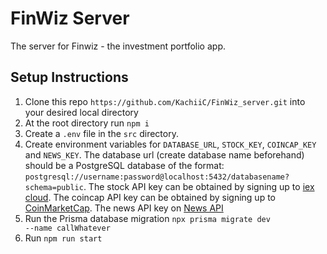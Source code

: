 # FinWiz Server
The server for Finwiz - the investment portfolio app.

## Setup Instructions

1. Clone this repo `https://github.com/KachiiC/FinWiz_server.git` into your desired local directory
2. At the root directory run <code>npm i</code>
3. Create a `.env` file in the `src` directory.
4. Create environment variables for `DATABASE_URL`, `STOCK_KEY`, `COINCAP_KEY` and `NEWS_KEY`. The database url (create database name beforehand) should be a PostgreSQL database of the format: `postgresql://username:password@localhost:5432/databasename?schema=public`. The stock API key can be obtained by signing up to [iex cloud](https://iexcloud.io/). The coincap API key can be obtained by signing up to [CoinMarketCap](https://coinmarketcap.com/api/). The news API key on [News API](https://newsapi.org/)
5. Run the Prisma database migration <code>npx prisma migrate dev --name callWhatever</code>
6. Run <code>npm run start</code>